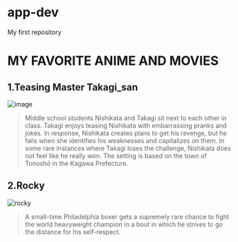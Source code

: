 # app-dev
My first repository

# **MY FAVORITE ANIME AND MOVIES**
## **1.Teasing Master Takagi_san**
![image](https://github.com/JF141099/app-dev/assets/156996568/2859f5db-87ea-4b7b-95e4-83bcbce1cdac)
> Middle school students Nishikata and Takagi sit next to each other in class. Takagi enjoys teasing Nishikata with embarrassing pranks and jokes. In response, Nishikata creates plans to get his revenge, but he fails when she identifies his weaknesses and capitalizes on them. In some rare instances where Takagi loses the challenge, Nishikata does not feel like he really won. The setting is based on the town of Tonoshō in the Kagawa Prefecture.
## **2.Rocky**
![rocky](https://github.com/JF141099/app-dev/assets/156996568/87b585d0-e095-4e3a-9a49-0317127dc174)
>  A small-time Philadelphia boxer gets a supremely rare chance to fight the world heavyweight champion in a bout in which he strives to go the distance for his self-respect.
